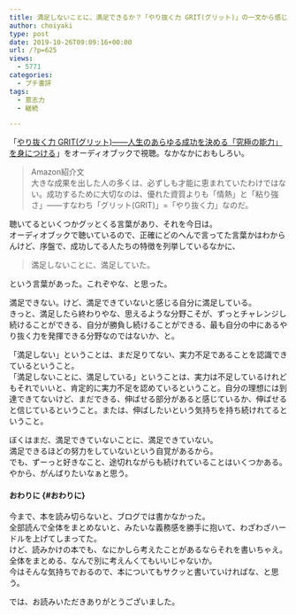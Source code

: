 ```yaml
---
title: 満足しないことに、満足できるか？「やり抜く力 GRIT(グリット)」の一文から感じたこと
author: choiyaki
type: post
date: 2019-10-26T09:09:16+00:00
url: /?p=625
views:
  - 5771
categories:
  - プチ書評
tags: 
  - 意志力
  - 継続

---
```

「<a target="_blank" href="https://www.amazon.co.jp/gp/product/4478064806/ref=as_li_tl?ie=UTF8&camp=247&creative=1211&creativeASIN=4478064806&linkCode=as2&tag=choiyaki81-22&linkId=01ad03fd46eb4228b815fe3c5cb47a16" rel="noopener noreferrer">やり抜く力 GRIT(グリット)――人生のあらゆる成功を決める「究極の能力」を身につける</a><img loading="lazy" src="//ir-jp.amazon-adsystem.com/e/ir?t=choiyaki81-22&l=am2&o=9&a=4478064806" width="1" height="1" border="0" alt="" style="border:none !important; margin:0px !important;" />」をオーディオブックで視聴。なかなかにおもしろい。

> Amazon紹介文  
> 大きな成果を出した人の多くは、必ずしも才能に恵まれていたわけではない。成功するために大切なのは、優れた資質よりも「情熱」と「粘り強さ」――すなわち「グリット(GRIT)」=「やり抜く力」なのだ。

聴いてるといくつかグッとくる言葉があり、それを今日は。  
オーディオブックで聴いているので、正確にどのへんで言ってた言葉かはわからんけど、序盤で、成功してる人たちの特徴を列挙しているなかに、

> 満足しないことに、満足していた。

という言葉があった。これぞやな、と思った。

満足できない。けど、満足できていないと感じる自分に満足している。  
きっと、満足したら終わりやな、思えるような分野こそが、ずっとチャレンジし続けることができる、自分が勝負し続けることができる、最も自分の中にあるやり抜く力を発揮できる分野なのではないか、と。

「満足しない」ということは、まだ足りてない、実力不足であることを認識できているということ。  
「満足しないことに、満足している」ということは、実力は不足しているけれどもそれでいいと、肯定的に実力不足を認めているということ。自分の理想には到達できてないけど、まだできる、伸ばせる部分があると感じているか、伸ばせると信じているということ。または、伸ばしたいという気持ちを持ち続けれてるということ。

ぼくはまだ、満足できていないことに、満足できていない。  
満足できるほどの努力をしていないという自覚があるから。  
でも、ずーっと好きなこと、途切れながらも続けれていることはいくつかある。  
やから、がんばりたいなぁと思う。

#### おわりに {#おわりに}

今まで、本を読み切らないと、ブログでは書かなかった。  
全部読んで全体をまとめないと、みたいな義務感を勝手に抱いて、わざわざハードルを上げてしまってた。  
けど、読みかけの本でも、なにかしら考えたことがあるならそれを書いちゃえ。全体をまとめる、なんで別に考えんくてもいいじゃないか。  
今はそんな気持ちでおるので、本についてもサクッと書いていければな、と思う。

では、お読みいただきありがとうございました。